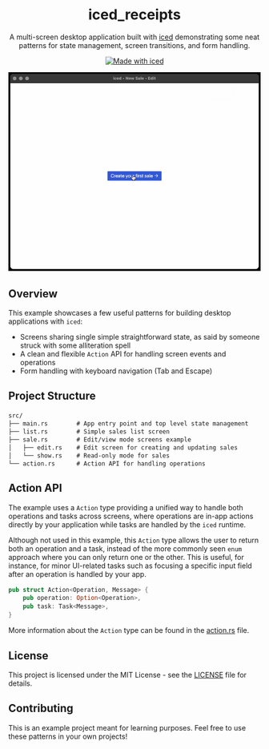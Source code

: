 <div align="center">

# iced_receipts

A multi-screen desktop application built with
[iced](https://github.com/iced-rs/iced) demonstrating some neat patterns for
state management, screen transitions, and form handling.

[![Made with iced](https://iced.rs/badge.svg)](https://github.com/iced-rs/iced)

<img src="demo.gif" alt="App Demonstration" width="600"/>

</div>

## Overview

This example showcases a few useful patterns for building desktop applications with `iced`:

- Screens sharing single simple straightforward state, as said by someone struck
  with some alliteration spell
- A clean and flexible `Action` API for handling screen events and operations
- Form handling with keyboard navigation (Tab and Escape)

## Project Structure

```
src/
├── main.rs        # App entry point and top level state management
├── list.rs        # Simple sales list screen
├── sale.rs        # Edit/view mode screens example
│   ├── edit.rs    # Edit screen for creating and updating sales
│   └── show.rs    # Read-only mode for sales
└── action.rs      # Action API for handling operations
```

## Action API

The example uses a `Action` type providing a unified way to handle both
operations and tasks across screens, where operations are in-app actions
directly by your application while tasks are handled by the `iced` runtime.

Although not used in this example, this `Action` type allows the user to return
both an operation and a task, instead of the more commonly seen `enum` approach
where you can only return one or the other. This is useful, for instance, for
minor UI-related tasks such as focusing a specific input field after an
operation is handled by your app.

```rust
pub struct Action<Operation, Message> {
    pub operation: Option<Operation>,
    pub task: Task<Message>,
}
```

More information about the `Action` type can be found in the
[action.rs](src/action.rs) file.

## License

This project is licensed under the MIT License - see the [LICENSE](LICENSE) file
for details.

## Contributing

This is an example project meant for learning purposes. Feel free to use these
patterns in your own projects!